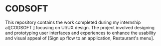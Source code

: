 # CODSOFT
This repository contains the work completed during my internship at[CODSOFT ] focusing on UI/UX design. The project involved designing and prototyping user interfaces and experiences to enhance the usability and visual appeal of [Sign up flow to an application, Restaurant's menu].
